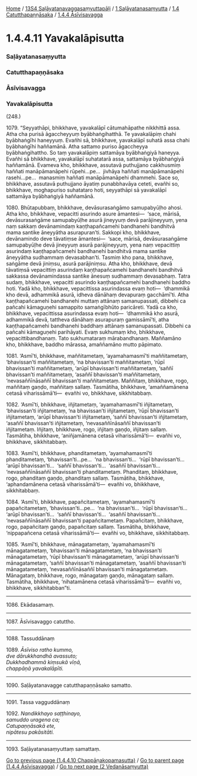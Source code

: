 
[Home](/) / [13S4 Saḷāyatanavaggasaṃyuttapāḷi](../../../../13S4.md) / [1 Saḷāyatanasaṃyutta](../../../1.md) / [1.4 Catutthapaṇṇāsaka](../../1.4.md) / [1.4.4 Āsīvisavagga](../1.4.4.md)

# 1.4.4.11 Yavakalāpisutta

### Saḷāyatanasaṃyutta

### Catutthapaṇṇāsaka

### Āsīvisavagga

### Yavakalāpisutta

(248.)

1079\. “Seyyathāpi, bhikkhave, yavakalāpī cātumahāpathe nikkhittā assa. Atha cha purisā āgaccheyyuṃ byābhaṅgihatthā. Te yavakalāpiṃ chahi byābhaṅgīhi haneyyuṃ. Evañhi sā, bhikkhave, yavakalāpī suhatā assa chahi byābhaṅgīhi haññamānā. Atha sattamo puriso āgaccheyya byābhaṅgihattho. So taṃ yavakalāpiṃ sattamāya byābhaṅgiyā haneyya. Evañhi sā bhikkhave, yavakalāpī suhatatarā assa, sattamāya byābhaṅgiyā haññamānā. Evameva kho, bhikkhave, assutavā puthujjano cakkhusmiṃ haññati manāpāmanāpehi rūpehi…pe…  jivhāya haññati manāpāmanāpehi rasehi…pe…  manasmiṃ haññati manāpāmanāpehi dhammehi. Sace so, bhikkhave, assutavā puthujjano āyatiṃ punabbhavāya ceteti, evañhi so, bhikkhave, moghapuriso suhatataro hoti, seyyathāpi sā yavakalāpī sattamāya byābhaṅgiyā haññamānā.

1080\. Bhūtapubbaṃ, bhikkhave, devāsurasaṅgāmo samupabyūḷho ahosi. Atha kho, bhikkhave, vepacitti asurindo asure āmantesi—  ‘sace, mārisā, devāsurasaṅgāme samupabyūḷhe asurā jineyyuṃ devā parājineyyuṃ, yena naṃ sakkaṃ devānamindaṃ kaṇṭhapañcamehi bandhanehi bandhitvā mama santike āneyyātha asurapuran’ti. Sakkopi kho, bhikkhave, devānamindo deve tāvatiṃse āmantesi—  ‘sace, mārisā, devāsurasaṅgāme samupabyūḷhe devā jineyyuṃ asurā parājineyyuṃ, yena naṃ vepacittiṃ asurindaṃ kaṇṭhapañcamehi bandhanehi bandhitvā mama santike āneyyātha sudhammaṃ devasabhan’ti. Tasmiṃ kho pana, bhikkhave, saṅgāme devā jiniṃsu, asurā parājiniṃsu. Atha kho, bhikkhave, devā tāvatiṃsā vepacittiṃ asurindaṃ kaṇṭhapañcamehi bandhanehi bandhitvā sakkassa devānamindassa santike ānesuṃ sudhammaṃ devasabhaṃ. Tatra sudaṃ, bhikkhave, vepacitti asurindo kaṇṭhapañcamehi bandhanehi baddho hoti. Yadā kho, bhikkhave, vepacittissa asurindassa evaṃ hoti—  ‘dhammikā kho devā, adhammikā asurā, idheva dānāhaṃ devapuraṃ gacchāmī’ti. Atha kaṇṭhapañcamehi bandhanehi muttaṃ attānaṃ samanupassati, dibbehi ca pañcahi kāmaguṇehi samappito samaṅgībhūto paricāreti. Yadā ca kho, bhikkhave, vepacittissa asurindassa evaṃ hoti—  ‘dhammikā kho asurā, adhammikā devā, tattheva dānāhaṃ asurapuraṃ gamissāmī’ti, atha kaṇṭhapañcamehi bandhanehi baddhaṃ attānaṃ samanupassati. Dibbehi ca pañcahi kāmaguṇehi parihāyati. Evaṃ sukhumaṃ kho, bhikkhave, vepacittibandhanaṃ. Tato sukhumataraṃ mārabandhanaṃ. Maññamāno kho, bhikkhave, baddho mārassa, amaññamāno mutto pāpimato.

1081\. ‘Asmī’ti, bhikkhave, maññitametaṃ, ‘ayamahamasmī’ti maññitametaṃ, ‘bhavissan’ti maññitametaṃ, ‘na bhavissan’ti maññitametaṃ, ‘rūpī bhavissan’ti maññitametaṃ, ‘arūpī bhavissan’ti maññitametaṃ, ‘saññī bhavissan’ti maññitametaṃ, ‘asaññī bhavissan’ti maññitametaṃ, ‘nevasaññīnāsaññī bhavissan’ti maññitametaṃ. Maññitaṃ, bhikkhave, rogo, maññitaṃ gaṇḍo, maññitaṃ sallaṃ. Tasmātiha, bhikkhave, ‘amaññamānena cetasā viharissāmā’ti—  evañhi vo, bhikkhave, sikkhitabbaṃ.

1082\. ‘Asmī’ti, bhikkhave, iñjitametaṃ, ‘ayamahamasmī’ti iñjitametaṃ, ‘bhavissan’ti iñjitametaṃ, ‘na bhavissan’ti iñjitametaṃ, ‘rūpī bhavissan’ti iñjitametaṃ, ‘arūpī bhavissan’ti iñjitametaṃ, ‘saññī bhavissan’ti iñjitametaṃ, ‘asaññī bhavissan’ti iñjitametaṃ, ‘nevasaññīnāsaññī bhavissan’ti iñjitametaṃ. Iñjitaṃ, bhikkhave, rogo, iñjitaṃ gaṇḍo, iñjitaṃ sallaṃ. Tasmātiha, bhikkhave, ‘aniñjamānena cetasā viharissāmā’ti—  evañhi vo, bhikkhave, sikkhitabbaṃ.

1083\. ‘Asmī’ti, bhikkhave, phanditametaṃ, ‘ayamahamasmī’ti phanditametaṃ, ‘bhavissan’ti…pe…  ‘na bhavissan’ti…  ‘rūpī bhavissan’ti…  ‘arūpī bhavissan’ti…  ‘saññī bhavissan’ti…  ‘asaññī bhavissan’ti…  ‘nevasaññīnāsaññī bhavissan’ti phanditametaṃ. Phanditaṃ, bhikkhave, rogo, phanditaṃ gaṇḍo, phanditaṃ sallaṃ. Tasmātiha, bhikkhave, ‘aphandamānena cetasā viharissāmā’ti—  evañhi vo, bhikkhave, sikkhitabbaṃ.

1084\. ‘Asmī’ti, bhikkhave, papañcitametaṃ, ‘ayamahamasmī’ti papañcitametaṃ, ‘bhavissan’ti…pe…  ‘na bhavissan’ti…  ‘rūpī bhavissan’ti…  ‘arūpī bhavissan’ti…  ‘saññī bhavissan’ti…  ‘asaññī bhavissan’ti…  ‘nevasaññīnāsaññī bhavissan’ti papañcitametaṃ. Papañcitaṃ, bhikkhave, rogo, papañcitaṃ gaṇḍo, papañcitaṃ sallaṃ. Tasmātiha, bhikkhave, ‘nippapañcena cetasā viharissāmā’ti—  evañhi vo, bhikkhave, sikkhitabbaṃ.

1085\. ‘Asmī’ti, bhikkhave, mānagatametaṃ, ‘ayamahamasmī’ti mānagatametaṃ, ‘bhavissan’ti mānagatametaṃ, ‘na bhavissan’ti mānagatametaṃ, ‘rūpī bhavissan’ti mānagatametaṃ, ‘arūpī bhavissan’ti mānagatametaṃ, ‘saññī bhavissan’ti mānagatametaṃ, ‘asaññī bhavissan’ti mānagatametaṃ, ‘nevasaññīnāsaññī bhavissan’ti mānagatametaṃ. Mānagataṃ, bhikkhave, rogo, mānagataṃ gaṇḍo, mānagataṃ sallaṃ. Tasmātiha, bhikkhave, ‘nihatamānena cetasā viharissāmā’ti—  evañhi vo, bhikkhave, sikkhitabban”ti.

---

1086\. Ekādasamaṃ.



---

1087\. Āsīvisavaggo catuttho.



---

1088\. Tassuddānaṃ



1089\. _Āsīviso ratho kummo,_  
_dve dārukkhandhā avassuto;_  
_Dukkhadhammā kiṃsukā vīṇā,_  
_chappāṇā yavakalāpīti._  


---

1090\. Saḷāyatanavagge catutthapaṇṇāsako samatto.



---

1091\. Tassa vagguddānaṃ



1092\. _Nandikkhayo saṭṭhinayo,_  
_samuddo uragena ca;_  
_Catupaṇṇāsakā ete,_  
_nipātesu pakāsitāti._  


---

1093\. Saḷāyatanasaṃyuttaṃ samattaṃ.



[Go to previous page (1.4.4.10 Chappāṇakopamasutta)](1.4.4.10.md) / [Go to parent page (1.4.4 Āsīvisavagga)](../1.4.4.md) / [Go to next page (2 Vedanāsaṃyutta)](../../../2.md)


